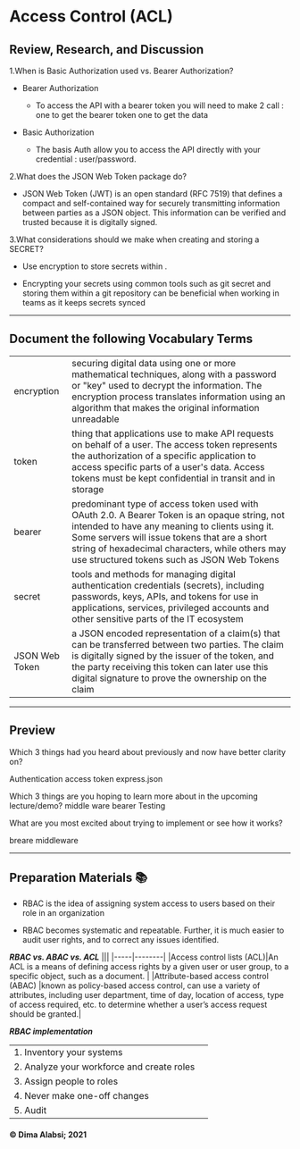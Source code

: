 # Access Control (ACL)




## Review, Research, and Discussion

1.When is Basic Authorization used vs. Bearer Authorization?
* Bearer Authorization
  * To access the API with a bearer token you will need to make 2 call :
  one to get the bearer token
one to get the data

* Basic Authorization 
    * The basis Auth allow you to access the API directly with your credential : user/password.

 


2.What does the JSON Web Token package do?

* JSON Web Token (JWT) is an open standard (RFC 7519) that defines a compact and self-contained way for securely transmitting information between parties as a JSON object. This information can be verified and trusted because it is digitally signed.

3.What considerations should we make when creating and storing a SECRET?

* Use encryption to store secrets within .

* Encrypting your secrets using common tools such as git secret and storing them within a git repository can be beneficial when working in teams as it keeps secrets synced

-------------------------------

## Document the following Vocabulary Terms


|||
|----|------|
|encryption|securing digital data using one or more mathematical techniques, along with a password or "key" used to decrypt the information. The encryption process translates information using an algorithm that makes the original information unreadable|
|token| thing that applications use to make API requests on behalf of a user. The access token represents the authorization of a specific application to access specific parts of a user's data. Access tokens must be kept confidential in transit and in storage|
|bearer|predominant type of access token used with OAuth 2.0. A Bearer Token is an opaque string, not intended to have any meaning to clients using it. Some servers will issue tokens that are a short string of hexadecimal characters, while others may use structured tokens such as JSON Web Tokens|
|secret| tools and methods for managing digital authentication credentials (secrets), including passwords, keys, APIs, and tokens for use in applications, services, privileged accounts and other sensitive parts of the IT ecosystem|
|JSON Web Token| a JSON encoded representation of a claim(s) that can be transferred between two parties. The claim is digitally signed by the issuer of the token, and the party receiving this token can later use this digital signature to prove the ownership on the claim|

-----------------------------




## Preview


Which 3 things had you heard about previously and now have better clarity on?

Authentication
access token
express.json

Which 3 things are you hoping to learn more about in the upcoming lecture/demo?
middle ware
bearer
Testing

What are you most excited about trying to implement or see how it works?

breare middleware


----------------------


## Preparation Materials 📚

* RBAC is the idea of assigning system access to users based on their role in an organization

* RBAC becomes systematic and repeatable. Further, it is much easier to audit user rights, and to correct any issues identified.

***RBAC vs. ABAC vs. ACL***
|||
|-----|--------|
|Access control lists (ACL)|An ACL is a means of defining access rights by a given user or user group, to a specific object, such as a document.  |
|Attribute-based access control (ABAC) |known as policy-based access control, can use a variety of attributes, including user department, time of day, location of access, type of access required, etc. to determine whether a user’s access request should be granted.|

***RBAC implementation***

|||
|-----|-----|
|1. Inventory your systems|
|2. Analyze your workforce and create roles|
|3. Assign people to roles|
|4. Never make one-off changes|
|5. Audit|

 #### &copy; Dima Alabsi; 2021
